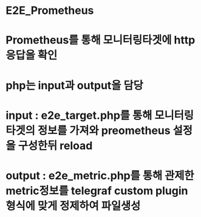 # E2E_Prometheus
# Prometheus를 통해 모니터링타겟에 http 응답을 확인
# php는 input과 output을 담당
# input : e2e_target.php를 통해 모니터링타겟의 정보를 가져와 preometheus 설정을 구성한뒤 reload
# output : e2e_metric.php를 통해 관제한 metric정보를 telegraf custom plugin 형식에 맞게 정제하여 파일생성
